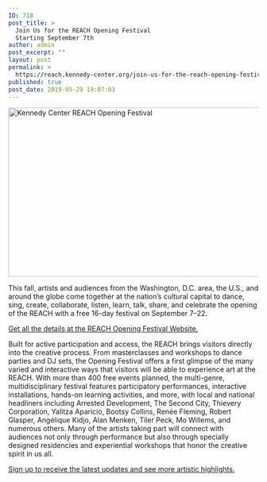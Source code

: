 ```yaml
---
ID: 718
post_title: >
  Join Us for the REACH Opening Festival
  Starting September 7th
author: admin
post_excerpt: ""
layout: post
permalink: >
  https://reach.kennedy-center.org/join-us-for-the-reach-opening-festival-starting-september-7th/
published: true
post_date: 2019-05-29 19:07:03
---
```

<a href="https://cms.kennedy-center.org/festivals/reach/"><img class="alignnone wp-image-724 size-full" src="https://reach.kennedy-center.org/wp-content/uploads/2019/07/REACHOpening_header_840.jpg" alt="Kennedy Center REACH Opening Festival" width="840" height="341" /></a>

This fall, artists and audiences from the Washington, D.C. area, the U.S., and around the globe come together at the nation’s cultural capital to dance, sing, create, collaborate, listen, learn, talk, share, and celebrate the opening of the REACH with a free 16-day festival on September 7–22.

<a href="https://cms.kennedy-center.org/festivals/reach">Get all the details at the REACH Opening Festival Website.</a>

Built for active participation and access, the REACH brings visitors directly into the creative process. From masterclasses and workshops to dance parties and DJ sets, the Opening Festival offers a first glimpse of the many varied and interactive ways that visitors will be able to experience art at the REACH. With more than 400 free events planned, the multi-genre, multidisciplinary festival features participatory performances, interactive installations, hands-on learning activities, and more, with local and national headliners including Arrested Development, The Second City, Thievery Corporation, Yalitza Aparicio, Bootsy Collins, Renée Fleming, Robert Glasper, Angélique Kidjo, Alan Menken, Tiler Peck, Mo Willems, and numerous others. Many of the artists taking part will connect with audiences not only through performance but also through specially designed residencies and experiential workshops that honor the creative spirit in us all.

<a href="https://cms.kennedy-center.org/festivals/reach/overview">Sign up to receive the latest updates and see more artistic highlights.</a>